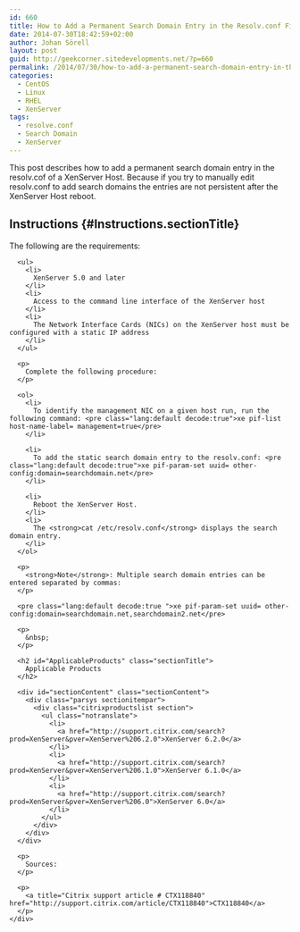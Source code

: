 ```yaml
---
id: 660
title: How to Add a Permanent Search Domain Entry in the Resolv.conf File of a XenServer Host
date: 2014-07-30T18:42:59+02:00
author: Johan Sörell
layout: post
guid: http://geekcorner.sitedevelopments.net/?p=660
permalink: /2014/07/30/how-to-add-a-permanent-search-domain-entry-in-the-resolv-conf-file-of-a-xenserver-host/
categories:
  - CentOS
  - Linux
  - RHEL
  - XenServer
tags:
  - resolve.conf
  - Search Domain
  - XenServer
---
```

This post describes how to add a permanent search domain entry in the resolv.cof of a XenServer Host. Because if you try to manually edit resolv.conf to add search domains the entries are not persistent after the XenServer Host reboot.

## Instructions {#Instructions.sectionTitle}

<div id="sectionContent" class="sectionContent">
  <div class="parsys sectionitempar">
    <div class="htmlRender section">
      <p>
        The following are the requirements:
      </p>
      
      <ul>
        <li>
          XenServer 5.0 and later
        </li>
        <li>
          Access to the command line interface of the XenServer host
        </li>
        <li>
          The Network Interface Cards (NICs) on the XenServer host must be configured with a static IP address
        </li>
      </ul>
      
      <p>
        Complete the following procedure:
      </p>
      
      <ol>
        <li>
          To identify the management NIC on a given host run, run the following command: <pre class="lang:default decode:true">xe pif-list host-name-label= management=true</pre>
        </li>
        
        <li>
          To add the static search domain entry to the resolv.conf: <pre class="lang:default decode:true">xe pif-param-set uuid= other-config:domain=searchdomain.net</pre>
        </li>
        
        <li>
          Reboot the XenServer Host.
        </li>
        <li>
          The <strong>cat /etc/resolv.conf</strong> displays the search domain entry.
        </li>
      </ol>
      
      <p>
        <strong>Note</strong>: Multiple search domain entries can be entered separated by commas:
      </p>
      
      <pre class="lang:default decode:true ">xe pif-param-set uuid= other-config:domain=searchdomain.net,searchdomain2.net</pre>
      
      <p>
        &nbsp;
      </p>
      
      <h2 id="ApplicableProducts" class="sectionTitle">
        Applicable Products
      </h2>
      
      <div id="sectionContent" class="sectionContent">
        <div class="parsys sectionitempar">
          <div class="citrixproductslist section">
            <ul class="notranslate">
              <li>
                <a href="http://support.citrix.com/search?prod=XenServer&pver=XenServer%206.2.0">XenServer 6.2.0</a>
              </li>
              <li>
                <a href="http://support.citrix.com/search?prod=XenServer&pver=XenServer%206.1.0">XenServer 6.1.0</a>
              </li>
              <li>
                <a href="http://support.citrix.com/search?prod=XenServer&pver=XenServer%206.0">XenServer 6.0</a>
              </li>
            </ul>
          </div>
        </div>
      </div>
      
      <p>
        Sources:
      </p>
      
      <p>
        <a title="Citrix support article # CTX118840" href="http://support.citrix.com/article/CTX118840">CTX118840</a>
      </p>
    </div>
  </div>
</div>